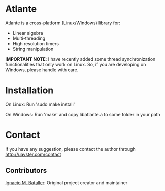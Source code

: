 Atlante
=======
Atlante is a cross-platform (Linux/Windows) library for:
- Linear algebra
- Multi-threading
- High resolution timers
- String manipulation

**IMPORTANT NOTE**: I have recently added some thread synchronization functionalities that only work on Linux. So, if you are developing on Windows, please handle with care.

Installation
============
On Linux:
Run 'sudo make install'

On Windows:
Run 'make' and copy libatlante.a to some folder in your path

Contact
=======
If you have any suggestion, please contact the author through http://uavster.com/contact

Contributors
------------
[Ignacio M. Bataller](https://github.com/uavster): Original project creator and maintainer

